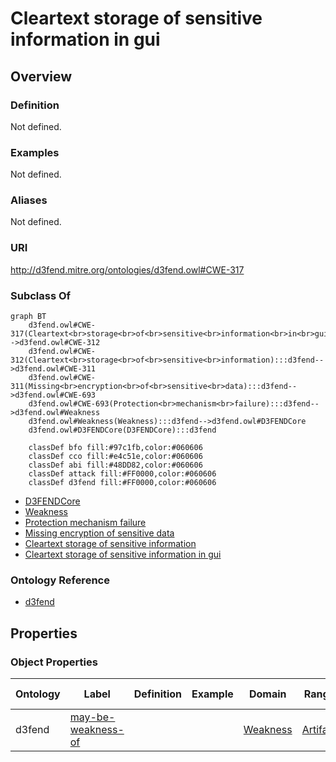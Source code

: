 # Cleartext storage of sensitive information in gui

## Overview

### Definition
Not defined.

### Examples
Not defined.

### Aliases
Not defined.

### URI
http://d3fend.mitre.org/ontologies/d3fend.owl#CWE-317

### Subclass Of
```mermaid
graph BT
    d3fend.owl#CWE-317(Cleartext<br>storage<br>of<br>sensitive<br>information<br>in<br>gui):::d3fend-->d3fend.owl#CWE-312
    d3fend.owl#CWE-312(Cleartext<br>storage<br>of<br>sensitive<br>information):::d3fend-->d3fend.owl#CWE-311
    d3fend.owl#CWE-311(Missing<br>encryption<br>of<br>sensitive<br>data):::d3fend-->d3fend.owl#CWE-693
    d3fend.owl#CWE-693(Protection<br>mechanism<br>failure):::d3fend-->d3fend.owl#Weakness
    d3fend.owl#Weakness(Weakness):::d3fend-->d3fend.owl#D3FENDCore
    d3fend.owl#D3FENDCore(D3FENDCore):::d3fend
    
    classDef bfo fill:#97c1fb,color:#060606
    classDef cco fill:#e4c51e,color:#060606
    classDef abi fill:#48DD82,color:#060606
    classDef attack fill:#FF0000,color:#060606
    classDef d3fend fill:#FF0000,color:#060606
```

- [D3FENDCore](/docs/ontology/reference/model/D3FENDCore/D3FENDCore.md)
- [Weakness](/docs/ontology/reference/model/D3FENDCore/Weakness/Weakness.md)
- [Protection mechanism failure](/docs/ontology/reference/model/D3FENDCore/Weakness/Protection%20mechanism%20failure/Protection%20mechanism%20failure.md)
- [Missing encryption of sensitive data](/docs/ontology/reference/model/D3FENDCore/Weakness/Protection%20mechanism%20failure/Missing%20encryption%20of%20sensitive%20data/Missing%20encryption%20of%20sensitive%20data.md)
- [Cleartext storage of sensitive information](/docs/ontology/reference/model/D3FENDCore/Weakness/Protection%20mechanism%20failure/Missing%20encryption%20of%20sensitive%20data/Cleartext%20storage%20of%20sensitive%20information/Cleartext%20storage%20of%20sensitive%20information.md)
- [Cleartext storage of sensitive information in gui](/docs/ontology/reference/model/D3FENDCore/Weakness/Protection%20mechanism%20failure/Missing%20encryption%20of%20sensitive%20data/Cleartext%20storage%20of%20sensitive%20information/Cleartext%20storage%20of%20sensitive%20information%20in%20gui/Cleartext%20storage%20of%20sensitive%20information%20in%20gui.md)


### Ontology Reference
- [d3fend](http://d3fend.mitre.org/ontologies/d3fend.owl#)

## Properties
### Object Properties
| Ontology | Label | Definition | Example | Domain | Range | Inverse Of |
|----------|-------|------------|---------|--------|-------|------------|
| d3fend | [may-be-weakness-of](http://d3fend.mitre.org/ontologies/d3fend.owl#may-be-weakness-of) |  |  | [Weakness](/docs/ontology/reference/model/D3FENDCore/Weakness/Weakness.md) | [Artifact](/docs/ontology/reference/model/D3FENDCore/Artifact/Artifact.md) | [may-have-weakness](http://d3fend.mitre.org/ontologies/d3fend.owl#may-have-weakness) |

